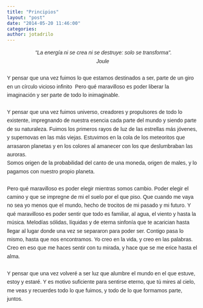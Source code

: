 ```yaml
---
title: "Principios"
layout: "post"
date: "2014-05-20 11:46:00"
categories: 
author: jotadrilo
---
```


<div class="css-full-post-content js-full-post-content">
<div style="text-align: center;"><span style="background-color: white; color: #252525; font-family: sans-serif; font-size: 14px; line-height: 22.399999618530273px;"><i>&nbsp;"La energía ni se crea ni se destruye: solo se transforma".</i></span></div><div style="text-align: center;"><span style="background-color: white; color: #252525; font-family: sans-serif; font-size: 14px; line-height: 22.399999618530273px;"><i>Joule</i></span></div><span style="background-color: white; color: #252525; font-family: sans-serif; font-size: 14px; line-height: 22.399999618530273px;"><br /></span><span style="background-color: white; color: #252525; font-family: sans-serif; font-size: 14px; line-height: 22.399999618530273px;">Y pensar que una vez fuimos lo que estamos destinados a ser, parte de un giro en un círculo vicioso infinito &nbsp;Pero qué maravilloso es poder liberar la imaginación y ser parte de todo lo inimaginable.</span><br /><span style="background-color: white; color: #252525; font-family: sans-serif; font-size: 14px; line-height: 22.399999618530273px;"><br /></span><span style="background-color: white; color: #252525; font-family: sans-serif; font-size: 14px; line-height: 22.399999618530273px;">Y pensar que una vez fuimos universo, creadores y propulsores de todo lo existente, impregnando de nuestra esencia cada parte del mundo y siendo parte de su naturaleza. Fuimos los primeros rayos de luz de las estrellas más jóvenes, y supernovas en las más viejas. Estuvimos en la cola de los meteoritos que arrasaron planetas y en los colores al amanecer con los que deslumbraban las auroras.&nbsp;</span><br /><span style="background-color: white; color: #252525; font-family: sans-serif; font-size: 14px; line-height: 22.399999618530273px;">Somos origen de la probabilidad del canto de una moneda,&nbsp;</span><span style="background-color: white; color: #252525; font-family: sans-serif; font-size: 14px; line-height: 22.399999618530273px;">origen de males, </span><span style="background-color: white; color: #252525; font-family: sans-serif; font-size: 14px; line-height: 22.399999618530273px;">y lo pagamos con nuestro propio planeta.</span><br /><span style="background-color: white; color: #252525; font-family: sans-serif; font-size: 14px; line-height: 22.399999618530273px;"><br /></span><span style="background-color: white; color: #252525; font-family: sans-serif; font-size: 14px; line-height: 22.399999618530273px;">Pero qué maravilloso es poder elegir mientras somos cambio. Poder elegir el camino y que se impregne de mi el suelo por el que piso. Que cuando me vaya no sea yo menos que el mundo, hecho de trocitos de mi pasado y mi futuro.&nbsp;</span><span style="background-color: white; color: #252525; font-family: sans-serif; font-size: 14px; line-height: 22.399999618530273px;">Y qué maravilloso es poder sentir que todo es familiar, al agua, el viento y hasta la música. Melodías sólidas, líquidas y de eterna sinfonía que te acarician hasta llegar al lugar donde una vez se separaron para poder ser. Contigo pasa lo mismo, hasta que nos encontramos.</span><span style="background-color: white; color: #252525; font-family: sans-serif; font-size: 14px; line-height: 22.399999618530273px;">&nbsp;</span><span style="background-color: white; color: #252525; font-family: sans-serif; font-size: 14px; line-height: 22.399999618530273px;">Yo creo en la vida, y creo en las palabras. Creo en eso que me haces sentir con tu mirada, y hace que se me erice hasta el alma.</span><br /><span style="background-color: white; color: #252525; font-family: sans-serif; font-size: 14px; line-height: 22.399999618530273px;"><br /></span><span style="background-color: white; color: #252525; font-family: sans-serif; font-size: 14px; line-height: 22.399999618530273px;">Y pensar que una vez volveré a ser luz que alumbre el mundo en el que estuve, estoy y estaré. Y es motivo suficiente para sentirse eterno, que tú mires al cielo, me veas y recuerdes todo lo que fuimos, y todo de lo que formamos parte,</span><br /><span style="background-color: white; color: #252525; font-family: sans-serif; font-size: 14px; line-height: 22.399999618530273px;">juntos.</span>
</div>